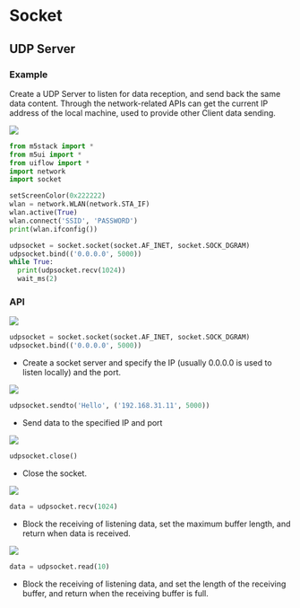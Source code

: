 
# Socket

## UDP Server

### Example

Create a UDP Server to listen for data reception, and send back the same data content. Through the network-related APIs can get the current IP address of the local machine, used to provide other Client data sending.

<img class="blockly_svg" src="https://m5stack.oss-cn-shenzhen.aliyuncs.com/resource/docs/static/assets/img/uiflow/blockly/advanced/socket/uiflow_block_socket_udp_server_example.svg"> 


```python
from m5stack import *
from m5ui import *
from uiflow import *
import network
import socket

setScreenColor(0x222222)
wlan = network.WLAN(network.STA_IF)
wlan.active(True)
wlan.connect('SSID', 'PASSWORD')
print(wlan.ifconfig())

udpsocket = socket.socket(socket.AF_INET, socket.SOCK_DGRAM)
udpsocket.bind(('0.0.0.0', 5000))
while True:
  print(udpsocket.recv(1024))
  wait_ms(2)
```


### API

<img class="blockly_svg" src="https://m5stack.oss-cn-shenzhen.aliyuncs.com/resource/docs/static/assets/img/uiflow/blockly/advanced/socket/uiflow_block_socket_udp_server_start.svg"> 

```python
udpsocket = socket.socket(socket.AF_INET, socket.SOCK_DGRAM)
udpsocket.bind(('0.0.0.0', 5000))
```

- Create a socket server and specify the IP (usually 0.0.0.0 is used to listen locally) and the port.

<img class="blockly_svg" src="https://m5stack.oss-cn-shenzhen.aliyuncs.com/resource/docs/static/assets/img/uiflow/blockly/advanced/socket/uiflow_block_socket_udp_server_sendto.svg"> 

```python
udpsocket.sendto('Hello', ('192.168.31.11', 5000))
```

- Send data to the specified IP and port

<img class="blockly_svg" src="https://m5stack.oss-cn-shenzhen.aliyuncs.com/resource/docs/static/assets/img/uiflow/blockly/advanced/socket/uiflow_block_socket_udp_server_close.svg"> 

```python
udpsocket.close()
```

- Close the socket.

<img class="blockly_svg" src="https://m5stack.oss-cn-shenzhen.aliyuncs.com/resource/docs/static/assets/img/uiflow/blockly/advanced/socket/uiflow_block_socket_udp_server_recv.svg"> 

```python
data = udpsocket.recv(1024)
```

- Block the receiving of listening data, set the maximum buffer length, and return when data is received.

<img class="blockly_svg" src="https://m5stack.oss-cn-shenzhen.aliyuncs.com/resource/docs/static/assets/img/uiflow/blockly/advanced/socket/uiflow_block_socket_udp_server_read.svg"> 

```python
data = udpsocket.read(10)
```

- Block the receiving of listening data, and set the length of the receiving buffer, and return when the receiving buffer is full.

